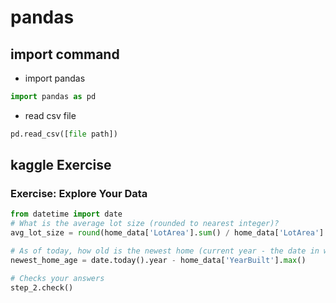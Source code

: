 # pandas 

## import command

- import pandas

```python
import pandas as pd
```

- read csv file

```python
pd.read_csv([file path])
```

## kaggle Exercise

### Exercise: Explore Your Data

```python 
from datetime import date
# What is the average lot size (rounded to nearest integer)?
avg_lot_size = round(home_data['LotArea'].sum() / home_data['LotArea'].count())

# As of today, how old is the newest home (current year - the date in which it was built)
newest_home_age = date.today().year - home_data['YearBuilt'].max()

# Checks your answers
step_2.check()
```
